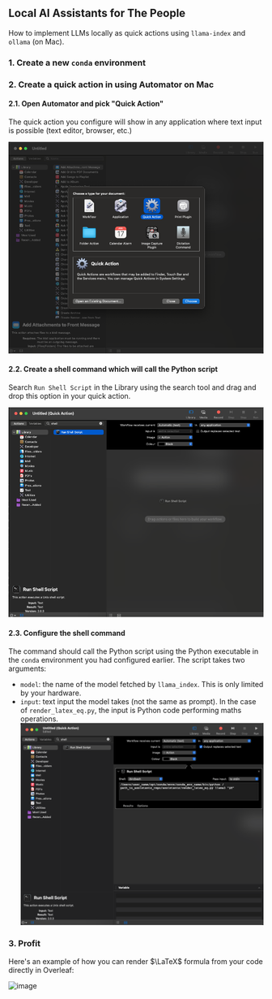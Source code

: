 ## Local AI Assistants for The People

How to implement LLMs locally as quick actions using `llama-index` and `ollama` (on Mac).

### 1. Create a new `conda` environment


### 2. Create a quick action in using Automator on Mac

#### 2.1. Open Automator and pick "Quick Action"

The quick action you configure will show in any application where text input is possible (text editor, browser, etc.)

![image](guide_steps_screens/open_automator_pick_quick_action.png)

#### 2.2. Create a shell command which will call the Python script

Search `Run Shell Script` in the Library using the search tool and drag and drop this option in your quick action.

![image](guide_steps_screens/search_shell_script.png)

#### 2.3. Configure the shell command

The command should call the Python script using the Python executable in the `conda` environment you had configured earlier. The script takes two arguments: 
- `model`: the name of the model fetched by `llama_index`. This is only limited by your hardware.
- `input`: text input the model takes (not the same as prompt). In the case of `render_latex_eq.py`, the input is Python code performing maths operations.
![image](guide_steps_screens/automator_shell_command.png)

### 3. Profit

Here's an example of how you can render $\LaTeX\$ formula from your code directly in Overleaf:

![image](demos/demo_formula_rendering.gif)


